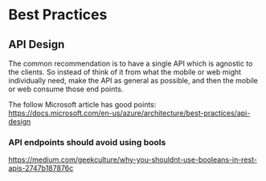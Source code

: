 # Best Practices



## API Design

The common recommendation is to have a single API which is agnostic to the clients.
So instead of think of it from what the mobile or web might individually need, make the API as general as possible,
and then the mobile or web consume those end points.

The follow Microsoft article has good points:
https://docs.microsoft.com/en-us/azure/architecture/best-practices/api-design

### API endpoints should avoid using bools

https://medium.com/geekculture/why-you-shouldnt-use-booleans-in-rest-apis-2747b187876c

